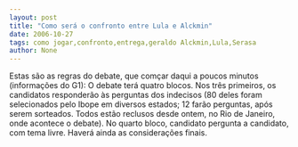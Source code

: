 ```yaml
---
layout: post
title: "Como será o confronto entre Lula e Alckmin"
date: 2006-10-27
tags: como jogar,confronto,entrega,geraldo Alckmin,Lula,Serasa
author: None
---
```

Estas são as regras do debate, que comçar daqui a poucos minutos (informações do G1):
O debate terá quatro blocos.
Nos três primeiros, os candidatos responderão às perguntas dos indecisos (80 deles foram selecionados pelo Ibope em diversos estados; 12 farão perguntas, após serem sorteados. Todos estão reclusos desde ontem, no Rio de Janeiro, onde acontece o debate).
No quarto bloco, candidato pergunta a candidato, com tema livre. Haverá ainda as considerações finais. 